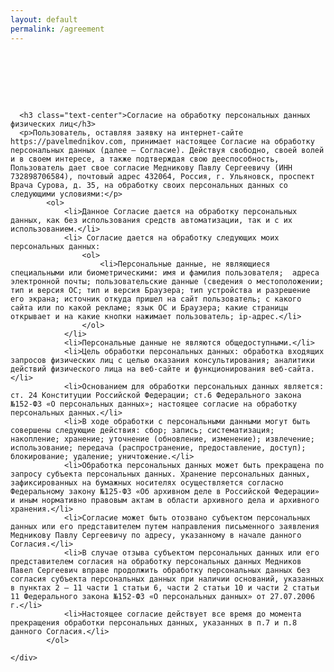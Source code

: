 ```yaml
---
layout: default
permalink: /agreement
---
```



<div class="container" content="noindex">
  <div class="row">
    <div class="page-404 col-md-12 text" style="padding-top: 80px; padding-bottom: 80px;">

      <h3 class="text-center">Согласие на обработку персональных данных физических лиц</h3>
      <p>Пользователь, оставляя заявку на интернет-сайте https://pavelmednikov.com, принимает настоящее Согласие на обработку персональных данных (далее – Согласие). Действуя свободно, своей волей и в своем интересе, а также подтверждая свою дееспособность, Пользователь дает свое согласие Медникову Павлу Сергеевичу (ИНН 732898706584), почтовый адрес 432064, Россия, г. Ульяновск, проспект Врача Сурова, д. 35, на обработку своих персональных данных со следующими условиями:</p>
			<ol>
				<li>Данное Согласие дается на обработку персональных данных, как без использования средств автоматизации, так и с их использованием.</li>
				<li> Согласие дается на обработку следующих моих персональных данных:
					<ol>
						<li>Персональные данные, не являющиеся специальными или биометрическими: имя и фамилия пользователя;  адреса электронной почты; пользовательские данные (сведения о местоположении; тип и версия ОС; тип и версия Браузера; тип устройства и разрешение его экрана; источник откуда пришел на сайт пользователь; с какого сайта или по какой рекламе; язык ОС и Браузера; какие страницы открывает и на какие кнопки нажимает пользователь; ip-адрес.</li>
					</ol>
				</li>
				<li>Персональные данные не являются общедоступными.</li>
				<li>Цель обработки персональных данных: обработка входящих запросов физических лиц с целью оказания консультирования; аналитики действий физического лица на веб-сайте и функционирования веб-сайта.</li>
				<li>Основанием для обработки персональных данных является: ст. 24 Конституции Российской Федерации; ст.6 Федерального закона №152-ФЗ «О персональных данных»; настоящее согласие на обработку персональных данных.</li>
				<li>В ходе обработки с персональными данными могут быть совершены следующие действия: сбор; запись; систематизация; накопление; хранение; уточнение (обновление, изменение); извлечение; использование; передача (распространение, предоставление, доступ); блокирование; удаление; уничтожение.</li>
				<li>Обработка персональных данных может быть прекращена по запросу субъекта персональных данных. Хранение персональных данных, зафиксированных на бумажных носителях осуществляется согласно Федеральному закону №125-ФЗ «Об архивном деле в Российской Федерации» и иным нормативно правовым актам в области архивного дела и архивного хранения.</li>
				<li>Согласие может быть отозвано субъектом персональных данных или его представителем путем направления письменного заявления Медникову Павлу Сергеевичу по адресу, указанному в начале данного Согласия.</li>
				<li>В случае отзыва субъектом персональных данных или его представителем согласия на обработку персональных данных Медников Павел Сергеевич вправе продолжить обработку персональных данных без согласия субъекта персональных данных при наличии оснований, указанных в пунктах 2 – 11 части 1 статьи 6, части 2 статьи 10 и части 2 статьи 11 Федерального закона №152-ФЗ «О персональных данных» от 27.07.2006 г.</li>
				<li>Настоящее согласие действует все время до момента прекращения обработки персональных данных, указанных в п.7 и п.8 данного Согласия.</li>
			</ol>

    </div>
  </div>
</div>


